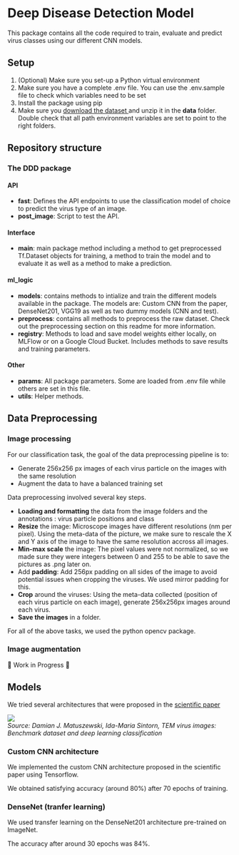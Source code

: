 # Deep Disease Detection Model

This package contains all the code required to train, evaluate and predict virus classes using our different CNN models.


## Setup
1. (Optional) Make sure you set-up a Python virtual environment
2. Make sure you have a complete .env file. You can use the .env.sample file to check which variables need to be set
3. Install the package using pip
4. Make sure you <a href="https://data.mendeley.com/datasets/kxsvzhcfgs/2"> download the dataset </a> and unzip it in the **data** folder. Double check that all path environment variables are set to point to the right folders.

## Repository structure
### The DDD package
#### API
- **fast**: Defines the API endpoints to use the classification model of choice to predict the virus type of an image.
- **post_image**: Script to test the API.

#### Interface
- **main**: main package method including a method to get preprocessed Tf.Dataset objects for training, a method to train the model and to evaluate it as well as a method to make a prediction.

#### ml_logic
- **models**: contains methods to intialize and train the different models available in the package. The models are: Custom CNN from the paper, DenseNet201, VGG19 as well as two dummy models (CNN and test).
- **preprocess**: contains all methods to preprocess the raw dataset. Check out the preprocessing section on this readme for more information.
- **registry**: Methods to load and save model weights either locally, on MLFlow or on a Google Cloud Bucket. Includes methods to save results and training parameters.

#### Other
- **params**: All package parameters. Some are loaded from .env file while others are set in this file.
- **utils**: Helper methods.

## Data Preprocessing

### Image processing
For our classification task, the goal of the data preprocessing pipeline is to:
- Generate 256x256 px images of each virus particle on the images with the same resolution
- Augment the data to have a balanced training set


Data preprocessing involved several key steps.

- **Loading and formatting** the data from the image folders and the annotations : virus particle positions and class
- **Resize** the image: Microscope images have different resolutions (nm per pixel). Using the meta-data of the picture, we make sure to rescale the X and Y axis of the image to have the same resolution accross all images.
- **Min-max scale** the image: The pixel values were not normalized, so we made sure they were integers between 0 and 255 to be able to save the pictures as .png later on.
- Add **padding**: Add 256px padding on all sides of the image to avoid potential issues when cropping the viruses. We used mirror padding for this.
- **Crop** around the viruses: Using the meta-data collected (position of each virus particle on each image), generate 256x256px images around each virus.
- **Save the images** in a folder.

For all of the above tasks, we used the python opencv package.

### Image augmentation
🚧 Work in Progress 🚧

## Models
We tried several architectures that were proposed in the [scientific paper](https://www.sciencedirect.com/science/article/pii/S0169260721003928)

<img src="https://ars.els-cdn.com/content/image/1-s2.0-S0169260721003928-gr2.jpg"> </br>
*Source: Damian J. Matuszewski, Ida-Maria Sintorn,
TEM virus images: Benchmark dataset and deep learning classification*

### Custom CNN architecture
We implemented the custom CNN architecture proposed in the scientific paper using Tensorflow.

We obtained satisfying accuracy (around 80%) after 70 epochs of training.

### DenseNet (tranfer learning)
We used transfer learning on the DenseNet201 architecture pre-trained on ImageNet.

The accuracy after around 30 epochs was 84%.
